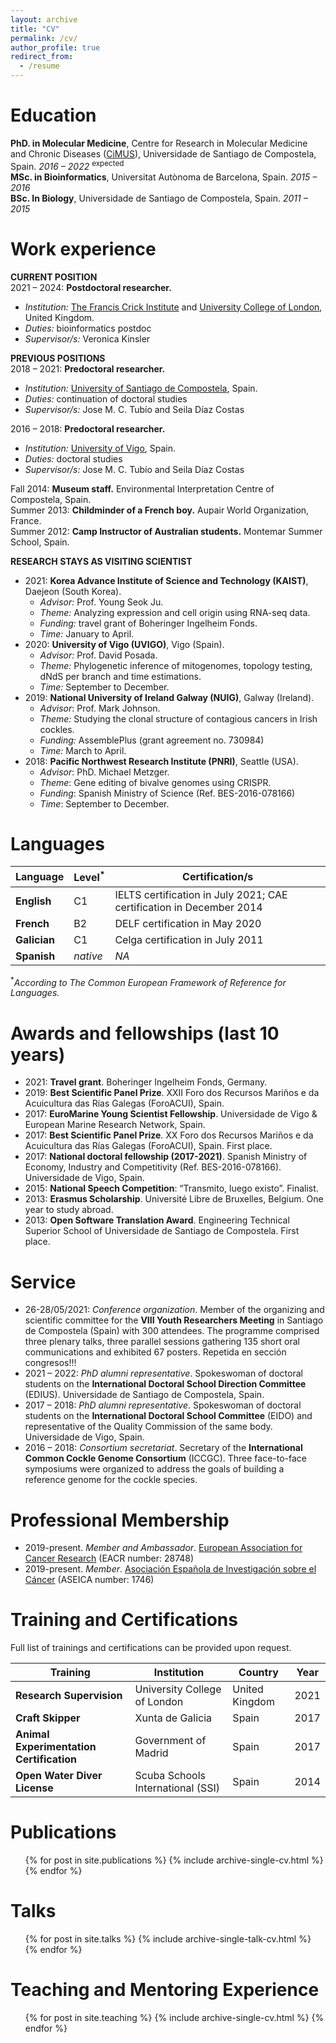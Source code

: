 ```yaml
---
layout: archive
title: "CV"
permalink: /cv/
author_profile: true
redirect_from:
  - /resume
---
```


Education
=======
**PhD. in Molecular Medicine**, Centre for Research in Molecular Medicine and Chronic Diseases ([CiMUS](https://www.usc.es/cimus/en)), Universidade de Santiago de Compostela, Spain. *2016 – 2022* <sup>expected</sup>  
**MSc. in Bioinformatics**, Universitat Autònoma de Barcelona, Spain. *2015 – 2016*	 
**BSc. In Biology**, Universidade de Santiago de Compostela, Spain. *2011 – 2015* 	

Work experience
=======
**CURRENT POSITION**  
2021 – 	2024:	**Postdoctoral researcher.**
* *Institution:* [The Francis Crick Institute](https://www.crick.ac.uk/) and [University College of London](https://www.ucl.ac.uk/), United Kingdom.
* *Duties:* bioinformatics postdoc
* *Supervisor/s:* Veronica Kinsler

**PREVIOUS POSITIONS**  
2018 – 2021: **Predoctoral researcher.** 
* *Institution:* [University of Santiago de Compostela](https://www.usc.es/gl), Spain.
* *Duties:* continuation of doctoral studies
* *Supervisor/s:* Jose M. C. Tubío and Seila Díaz Costas  
  
2016 – 2018: **Predoctoral researcher.** 
* *Institution:* [University of Vigo](https://www.uvigo.gal/en), Spain.
* *Duties:* doctoral studies
* *Supervisor/s:* Jose M. C. Tubío and Seila Díaz Costas  
  
Fall 2014: **Museum staff.** Environmental Interpretation Centre of Compostela, Spain.   
Summer 2013: **Childminder of a French boy.** Aupair World Organization, France.  
Summer 2012: **Camp Instructor of Australian students.** Montemar Summer School, Spain.  

**RESEARCH STAYS AS VISITING SCIENTIST**  
* 2021: **Korea Advance Institute of Science and Technology (KAIST)**, Daejeon (South Korea). 
  * *Advisor:* Prof. Young Seok Ju.
  * *Theme:* Analyzing expression and cell origin using RNA-seq data.
  * *Funding:* travel grant of Boheringer Ingelheim Fonds.
  * *Time:* January to April.
* 2020: **University of Vigo (UVIGO)**, Vigo (Spain). 
    * *Advisor:* Prof. David Posada. 
    * *Theme:* Phylogenetic inference of mitogenomes, topology testing, dNdS per branch and time estimations. 
    * *Time:* September to December.
* 2019: **National University of Ireland Galway (NUIG)**, Galway (Ireland). 
    * *Advisor*: Prof. Mark Johnson. 
    * *Theme:* Studying the clonal structure of contagious cancers in Irish cockles. 
    * *Funding:* AssemblePlus (grant agreement no. 730984) 
    * *Time:* March to April.
* 2018: **Pacific Northwest Research Institute (PNRI)**, Seattle (USA). 
    * *Advisor*: PhD. Michael Metzger. 
    * *Theme*: Gene editing of bivalve genomes using CRISPR. 
    * *Funding*: Spanish Ministry of Science (Ref. BES-2016-078166) 
    * *Time*: September to December.

Languages
=======
| Language | Level<sup>*</sup> | Certification/s |  
| ------------- | ------------- | ------------- |  
| **English** | C1 | IELTS certification in July 2021; CAE certification in December 2014 |  
| **French** | B2 | DELF certification in May 2020 |  
| **Galician** | C1 | Celga certification in July 2011 |  
| **Spanish** | _native_ | _NA_ |  

<sup>*</sup>*According to The Common European Framework of Reference for Languages.*

Awards and fellowships (last 10 years)
=======
* 2021: **Travel grant**. Boheringer Ingelheim Fonds, Germany. 
* 2019: **Best Scientific Panel Prize**. XXII Foro dos Recursos Mariños e da Acuicultura das Rías Galegas (ForoACUI), Spain. 
* 2017: **EuroMarine Young Scientist Fellowship**. Universidade de Vigo & European Marine Research Network, Spain.
* 2017: **Best Scientific Panel Prize**. XX Foro dos Recursos Mariños e da Acuicultura das Rías Galegas (ForoACUI), Spain. First place.
* 2017: **National doctoral fellowship (2017-2021)**. Spanish Ministry of Economy, Industry and Competitivity (Ref. BES-2016-078166). Universidade de Vigo, Spain.
* 2015: **National Speech Competition**: “Transmito, luego existo”. Finalist.
* 2013: **Erasmus Scholarship**. Université Libre de Bruxelles, Belgium. One year to study abroad.
* 2013: **Open Software Translation Award**. Engineering Technical Superior School of Universidade de Santiago de Compostela. First place.

Service
======
* 26-28/05/2021: _Conference organization_. Member of the organizing and scientific committee for the **VIII Youth Researchers Meeting** in Santiago de Compostela (Spain) with 300 attendees. The programme comprised three plenary talks, three parallel sessions gathering 135 short oral communications and exhibited 67 posters. Repetida en sección congresos!!!
* 2021 – 2022: _PhD alumni representative_. Spokeswoman of doctoral students on the **International Doctoral School Direction Committee** (EDIUS). Universidade de Santiago de Compostela, Spain.
* 2017 – 2018: _PhD alumni representative_. Spokeswoman of doctoral students on the **International Doctoral School Committee** (EIDO) and representative of the Quality Commission of the same body. Universidade de Vigo, Spain.
* 2016 – 2018: _Consortium secretariat_. Secretary of the **International Common Cockle Genome Consortium** (ICCGC). Three face-to-face symposiums were organized to address the goals of building a reference genome for the cockle species. 

Professional Membership
======
* 2019-present.	_Member and Ambassador_. [European Association for Cancer Research](https://www.eacr.org/) (EACR number: 28748) 
* 2019-present.	_Member_. [Asociación Española de Investigación sobre el Cáncer](https://www.aseica.es) (ASEICA number: 1746) 

Training and Certifications
======
Full list of trainings and certifications can be provided upon request.  

| Training | Institution | Country | Year |  
| ------------- | ------------- | ------------- | ------------- |  
| **Research Supervision** | University College of London | United Kingdom | 2021 |  
| **Craft Skipper** | Xunta de Galicia | Spain | 2017 |  
| **Animal Experimentation Certification** | Government of Madrid | Spain | 2017 |  
| **Open Water Diver License** | Scuba Schools International (SSI) | Spain | 2014 |  


Publications
======
  <ul>{% for post in site.publications %}
    {% include archive-single-cv.html %}
  {% endfor %}</ul>
  
Talks
======
  <ul>{% for post in site.talks %}
    {% include archive-single-talk-cv.html %}
  {% endfor %}</ul>
  
Teaching and Mentoring Experience
======
  <ul>{% for post in site.teaching %}
    {% include archive-single-cv.html %}
  {% endfor %}</ul>
  
